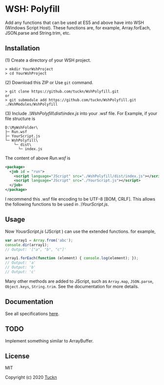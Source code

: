 # WSH: Polyfill

Add any functions that can be used at ES5 and above have into WSH (Windows Script Host).
These functions are, for example, Array.forEach, JSON.parse and String.trim, etc.

## Installation

(1) Create a directory of your WSH project.

```console
> mkdir YourWshProject
> cd YourWshProject
```

(2) Download this ZIP or Use `git` command.

```console
> git clone https://github.com/tuckn/WshPolyfill.git
or
> git submodule add https://github.com/tuckn/WshPolyfill.git ./WshModules/WshPolyfill
```

(3) Include *.\WshPolyfill\dist\index.js* into your .wsf file.
For Example, if your file structure is

```console
D:\MyWshFolder\
├─ Run.wsf
├─ YourScript.js
└─ WshPolyfill\
    └─ dist\
      └─ index.js
```

The content of above *Run.wsf* is

```xml
<package>
  <job id = "run">
    <script language="JScript" src="./WshPolyfill/dist/index.js"></script>
    <script language="JScript" src="./YourScript.js"></script>
  </job>
</package>
```

I recommend this .wsf file encoding to be UTF-8 [BOM, CRLF].
This allows the following functions to be used in *.\YourScript.js*.

## Usage

Now *YousrScript.js* (JScript ) can use the extended functions.
for example,

```js
var array1 = Array.from('abc');
console.dir(array1);
// Output: '["a", "b", "c"]'

array1.forEach(function (element) { console.log(element); });
// Output: 'a'
// Output: 'b'
// Output: 'c'
```

Many other methods are added to JScript, such as `Array.map`, `JSON.parse`, `Object.keys`, `String.trim`. See the documentation for more details.

## Documentation

See all specifications [here](https://docs.tuckn.net/WshPolyfill).

## TODO

Implement something similar to ArrayBuffer.

## License

MIT

Copyright (c) 2020 [Tuckn](https://github.com/tuckn)
